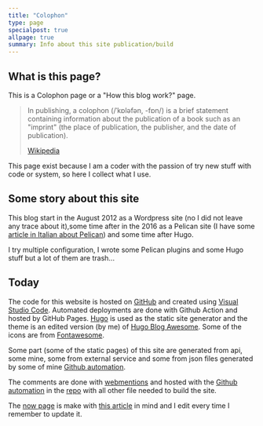 ```yaml
---
title: "Colophon"
type: page
specialpost: true
allpage: true
summary: Info about this site publication/build
---
```

## What is this page?

This is a Colophon page or a "How this blog work?" page.

> In publishing, a colophon (/ˈkɒləfən, -fɒn/) is a brief statement containing information about the publication of a book such as an "imprint" (the place of publication, the publisher, and the date of publication).
>
> [Wikipedia](https://en.wikipedia.org/wiki/Colophon_(publishing))

This page exist because I am a coder with the passion of try new stuff with code or system, so here I collect what I use.

## Some story about this site

This blog start in the August 2012 as a Wordpress site (no I did not leave any trace about it),some time after in the 2016 as a Pelican site (I have some [article in Italian about Pelican](/series/pelican-for-my-site/)) and some time after Hugo.

I try multiple configuration, I wrote some Pelican plugins and some Hugo stuff but a lot of them are trash...

## Today

The code for this website is hosted on [GitHub](https://github.com/fundor333/fundor333.github.io) and created using [Visual Studio Code](https://code.visualstudio.com/). Automated deployments are done with Github Action and hosted by GitHub Pages.
[Hugo](https://gohugo.io/) is used as the static site generator and the theme is an edited version (by me) of [Hugo Blog Awesome](https://github.com/hugo-sid/hugo-blog-awesome). Some of the icons are from [Fontawesome](https://fontawesome.com/).

Some part (some of the static pages) of this site are generated from api, some mine, some from external service and some from json files generated by some of mine [Github automation](https://fundor333.com/post/2025/github-action-for-syndication-links/).

The comments are done with [webmentions](https://indieweb.org/Webmention) and hosted with the [Github automation](https://fundor333.com/post/2025/github-action-for-syndication-links/) in the [repo](https://github.com/fundor333/fundor333.github.io) with all other file needed to build the site.

The [now page](https://nownownow.com/about) is make with [this article](https://derekkedziora.com/blog/dynamic-now-page) in mind and I edit every time I remember to update it.
